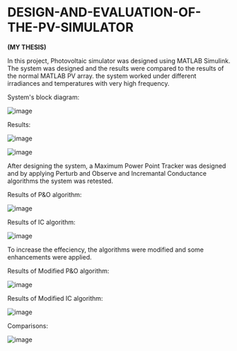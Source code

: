 # DESIGN-AND-EVALUATION-OF-THE-PV-SIMULATOR

**(MY THESIS)**

In this project, Photovoltaic simulator was designed using MATLAB Simulink. The system was designed and the results were compared to the results of the normal MATLAB PV array. the system worked under different irradiances and temperatures with very high frequency.

System's block diagram:

![image](https://user-images.githubusercontent.com/58894466/127562773-dc4d2845-c9e7-47f4-804e-e9b47295fa3b.png)

Results:

![image](https://user-images.githubusercontent.com/58894466/127562911-7f8c2004-a825-451f-861c-5538330f3121.png)


![image](https://user-images.githubusercontent.com/58894466/127562920-5d979ca6-4e6a-46cd-80eb-364fff0e2a7e.png)


After designing the system, a Maximum Power Point Tracker was designed and by applying Perturb and Observe and Incremantal Conductance algorithms the system was retested. 

Results of P&O algorithm:

![image](https://user-images.githubusercontent.com/58894466/127563306-fe3e181c-4657-442b-ac68-f9210d469def.png)


Results of IC algorithm:

![image](https://user-images.githubusercontent.com/58894466/127563386-693848a9-a20b-494a-b304-e8c9b10c66f6.png)


To increase the effeciency, the algorithms were modified and some enhancements were applied.

Results of Modified P&O algorithm:

![image](https://user-images.githubusercontent.com/58894466/127563694-31cf2fb9-3eb3-42c4-bae5-191cc2520cbe.png)

Results of Modified IC algorithm:

![image](https://user-images.githubusercontent.com/58894466/127563734-12ca643a-0d8d-4627-a157-178ea139d86d.png)

Comparisons:

![image](https://user-images.githubusercontent.com/58894466/127563824-afc04a34-5ba6-4e5e-abc7-43f5fc8aad28.png)
